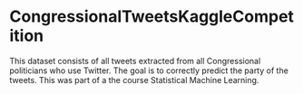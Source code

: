 # CongressionalTweetsKaggleCompetition
This dataset consists of all tweets extracted from all Congressional politicians who use Twitter. The goal is to correctly predict the party of the tweets. This was part of a the course Statistical Machine Learning.
